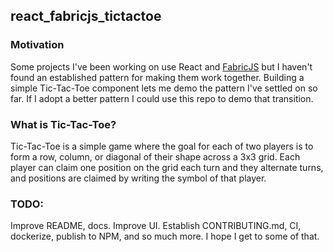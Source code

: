 ## react_fabricjs_tictactoe

### Motivation
Some projects I've been working on use React and [FabricJS](http://fabricjs.com) but I haven't found an established pattern for making them work together. Building a simple
Tic-Tac-Toe component lets me demo the pattern I've settled on so far. If I adopt a better pattern I could use this repo to demo that transition.

### What is Tic-Tac-Toe?
Tic-Tac-Toe is a simple game where the goal for each of two players is to form a row, column, or diagonal of their shape across a 3x3 grid. Each player can claim one position on the grid each turn and they alternate turns, and positions are claimed by writing the symbol of that player.

### TODO:

Improve README, docs. Improve UI. Establish CONTRIBUTING.md, CI, dockerize, publish to NPM, and so much more. I hope I get to some of that.